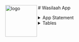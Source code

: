 <p>
<img src="images/logo.png" alt="logo" width="100" align="left" />
  # Wasilaah App 
</p>


<details>
<summary>App Statement</summary>

## **App Statement.**

_An application that helps founders of startups.
Who are struggling to get a credit card for their company quickly.
By creating an app, easily document their work-related expenses in their personal card.
So they can increase their awareness of the finances of their business and reduce their manual work.

</details>



<details>
<summary>Tables</summary>

## **Tables.**

1-Session Table 

|        Column       |      TYPE     |     Key
|--------------------:|--------------:|---------------|
|   Sessionid         |     uuid      |      PK       |
|   Title             |    String     |               |
|   Desc              |    String     |               |
|   SpeakerName       |    String     |               |
|   HallNumber        |    String     |               |
|   StartTime         |    String     |               |
|   Endime            |    String     |               |
|   Status            |    String     |               |
|   Location          |    String     |               |


2-Attendee Table 

|        Column       |      TYPE     |     Key
|--------------------:|--------------:|---------------|
|   AttendeeID        |     uuid      |      PK       |
|   FullName          |    String     |               |
|   Email             |    String     |               |



**Relationship table**

3-SessionAttendee Table

|        Column       |      TYPE     |     Key
|--------------------:|--------------:|---------------|
|   AttendeeSessionID |     uuid      |      PK       |
|   AttendeeID        |     uuid      |      FK       |
|   Sessionid         |     uuid      |      FK       |
|   Status            |    String     |               |


</details>
